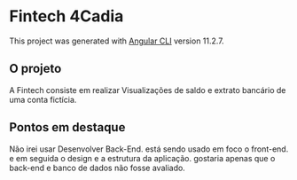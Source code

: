 # Fintech 4Cadia

This project was generated with [Angular CLI](https://github.com/angular/angular-cli) version 11.2.7.

## O projeto

A Fintech consiste em realizar Visualizações de saldo e extrato bancário de uma conta fictícia. 

## Pontos em destaque

Não irei usar Desenvolver Back-End. está sendo usado em foco o front-end. e em seguida o design e a estrutura da aplicação. 
gostaria apenas que o back-end e banco de dados não fosse avaliado. 


